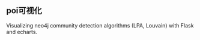 ## poi可视化



Visualizing neo4j community detection algorithms (LPA, Louvain) with Flask and echarts.


